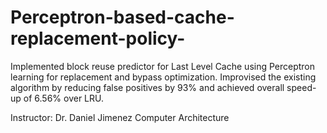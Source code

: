 # Perceptron-based-cache-replacement-policy-
Implemented block reuse predictor for Last Level Cache using Perceptron learning for replacement and bypass optimization.
Improvised the existing algorithm by reducing false positives by 93% and achieved overall speed-up of 6.56% over LRU.

Instructor: Dr. Daniel Jimenez
Computer Architecture
